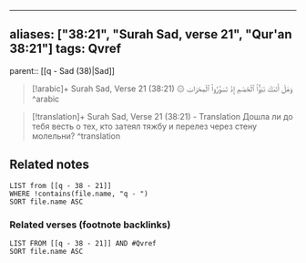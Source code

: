 
---
aliases: ["38:21", "Surah Sad, verse 21", "Qur'an 38:21"]
tags: Qvref
---

parent:: [[q - Sad (38)|Sad]]

> [!arabic]+ Surah Sad, Verse 21 (38:21)
> <span class="quran-arabic">۞ وَهَلْ أَتَىٰكَ نَبَؤُا۟ ٱلْخَصْمِ إِذْ تَسَوَّرُوا۟ ٱلْمِحْرَابَ</span>
^arabic

> [!translation]+ Surah Sad, Verse 21 (38:21) - Translation
> Дошла ли до тебя весть о тех, кто затеял тяжбу и перелез через стену молельни?
^translation



## Related notes
```dataview
LIST from [[q - 38 - 21]]
WHERE !contains(file.name, "q - ")
SORT file.name ASC
```

### Related verses (footnote backlinks)
```dataview
LIST FROM [[q - 38 - 21]] AND #Qvref
SORT file.name ASC
```

